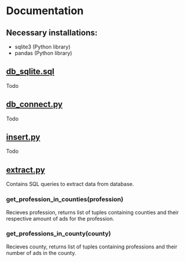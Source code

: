 # Documentation

## Necessary installations:  
- sqlite3 (Python library)
- pandas (Python library)


## [db_sqlite.sql](https://github.com/DiaHassan/II1305-Team-Echo/tree/main/Project/db/db_sqlite.sql)
Todo


## [db_connect.py](https://github.com/DiaHassan/II1305-Team-Echo/tree/main/Project/db/db_connect.py)
Todo


## [insert.py](https://github.com/DiaHassan/II1305-Team-Echo/tree/main/Project/db/insert.py)
Todo


## [extract.py](https://github.com/DiaHassan/II1305-Team-Echo/tree/main/Project/db/extract.py)
Contains SQL queries to extract data from database.

### **get_profession_in_counties(profession)**
Recieves profession, returns list of tuples containing counties and their respective amount of ads for the profession.

### **get_professions_in_county(county)**
Recieves county, returns list of tuples containing professions and their number of ads in the county.  
